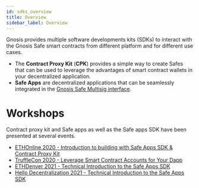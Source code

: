 ```yaml
---
id: sdks_overview
title: Overview
sidebar_label: Overview
---
```


Gnosis provides multiple software developments kits (SDKs) to interact with the Gnosis Safe smart contracts from different platform and for different use cases.
- The **Contract Proxy Kit** (**CPK**) provides a simple way to create Safes that can be used to leverage the advantages of smart contract wallets in your decentralized application.
- **Safe Apps** are decentralized applications that can be seamlessly integrated in the [Gnosis Safe Multisig interface](https://gnosis-safe.io/app).

# Workshops

Contract proxy kit and Safe apps as well as the Safe apps SDK have been presented at several events.

- [ETHOnline 2020 - Introduction to building with Safe Apps SDK & Contract Proxy Kit](https://www.youtube.com/watch?v=YGw8WfBw5OI)
- [TruffleCon 2020 - Leverage Smart Contract Accounts for Your Dapp](https://www.youtube.com/watch?v=J_3BpQGTLeI)
- [ETHDenver 2021 - Technical Introduction to the Safe Apps SDK](https://www.youtube.com/watch?v=QG94GpCE0p0)
- [Hello Decentralization 2021 - Technical Introduction to the Safe Apps SDK](https://www.crowdcast.io/e/hello-decentralization/49)